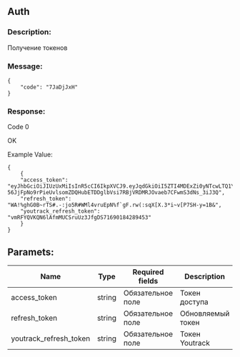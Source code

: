 ## Auth

### Description:
Получение токенов

### Message:
```
{
    "code": "7JaDjJxH"
}
```
### Response:

Code 0

OK

Example Value:

```
{
    {
    "access_token": "eyJhbGciOiJIUzUxMiIsInR5cCI6IkpXVCJ9.eyJqdGkiOiI5ZTI4MDExZi0yNTcwLTQ1YWYtYTZjZi0wZDhkMjk2NzJjOWYiLCJhdWQiOlsic3RhZmYiLCJhZG1pbiIsInN1Il0sInJpbmdfaWQiOiIxMDUyODhmZC0yNjFjLTRiN2YtYmQ3MS05OWU5YjYwYzg4ZDciLCJ1c2VyX2lkIjoiY2ZjNjAxZDEtNDE3MS00ZWY0LWIyYjYtZGYwODE5OWExY2Y1IiwicmVzdF9pZCI6IjEtMTYiLCJhdmF0YXJfdXJsIjoiaHR0cHM6Ly95b3V0cmFjay1kZXYudGFnZXMuZGV2L2h1Yi9hcGkvcmVzdC9hdmF0YXIvMTA1Mjg4ZmQtMjYxYy00YjdmLWJkNzEtOTllOWI2MGM4OGQ3P2V0YWc9TWpndE9EayUzRCIsIm5hbWUiOiJKb2huIFdpY2siLCJleHAiOjE3MTkyMTk3MDQsImlhdCI6MTcxOTIxODgwNH0.HVT1Mcscw1VNrcqt3KH-56JjFpNo9rPieUvlsomZDQHubETDDglbVsi7RBjVRDMRJOvaeb7CFwmS3dNs_3iJ3Q",
    "refresh_token": "WA!%ghG0B~rTS#.-:jo5R#WMl4vruEpN%f`gF.rw(:sqX[X.3*i~v[P7SH-y=1B&",
    "youtrack_refresh_token": "vmRFYQVKQN6lAfmMUCSruUz3JfgDS71690184289453"
    }
}
```

## Paramets:

|Name | Type | Required fields | Description |
|---|-----|---------------|-----------|
|access_token|string|Обязательное поле|Токен доступа|
|refresh_token|string|Обязательное поле|Обновляемый токен|
|youtrack_refresh_token|string|Обязательное поле|Токен Youtrack|


